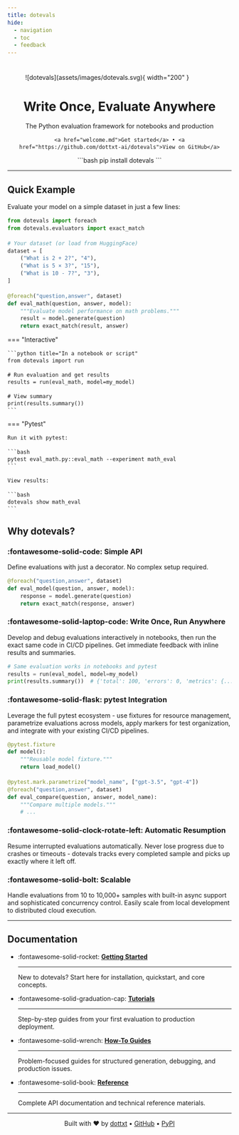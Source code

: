 ```yaml
---
title: dotevals
hide:
  - navigation
  - toc
  - feedback
---
```


#

<div class="index-container" markdown style="max-width: 800px; margin: 0 auto;">

<figure markdown>
  ![dotevals](assets/images/dotevals.svg){ width="200" }
</figure>

<center>
    <h1 class="title">Write Once, Evaluate Anywhere</h1>
    <p class="subtitle">The Python evaluation framework for notebooks and production</p>

    <a href="welcome.md">Get started</a> • <a href="https://github.com/dottxt-ai/dotevals">View on GitHub</a>

<div class="index-pre-code">
```bash
pip install dotevals
```
</div>
</center>

---

## Quick Example

Evaluate your model on a simple dataset in just a few lines:

```python title="eval_math.py"
from dotevals import foreach
from dotevals.evaluators import exact_match

# Your dataset (or load from HuggingFace)
dataset = [
    ("What is 2 + 2?", "4"),
    ("What is 5 × 3?", "15"),
    ("What is 10 - 7?", "3"),
]

@foreach("question,answer", dataset)
def eval_math(question, answer, model):
    """Evaluate model performance on math problems."""
    result = model.generate(question)
    return exact_match(result, answer)
```

=== "Interactive"

    ```python title="In a notebook or script"
    from dotevals import run

    # Run evaluation and get results
    results = run(eval_math, model=my_model)

    # View summary
    print(results.summary())
    ```

=== "Pytest"

    Run it with pytest:

    ```bash
    pytest eval_math.py::eval_math --experiment math_eval
    ```

    View results:

    ```bash
    dotevals show math_eval
    ```

## Why dotevals?

### :fontawesome-solid-code: Simple API

Define evaluations with just a decorator. No complex setup required.

```python
@foreach("question,answer", dataset)
def eval_model(question, answer, model):
    response = model.generate(question)
    return exact_match(response, answer)
```

### :fontawesome-solid-laptop-code: Write Once, Run Anywhere

Develop and debug evaluations interactively in notebooks, then run the exact same code in CI/CD pipelines. Get immediate feedback with inline results and summaries.

```python
# Same evaluation works in notebooks and pytest
results = run(eval_model, model=my_model)
print(results.summary())  # {'total': 100, 'errors': 0, 'metrics': {...}}
```

### :fontawesome-solid-flask: pytest Integration

Leverage the full pytest ecosystem - use fixtures for resource management, parametrize evaluations across models, apply markers for test organization, and integrate with your existing CI/CD pipelines.

```python
@pytest.fixture
def model():
    """Reusable model fixture."""
    return load_model()

@pytest.mark.parametrize("model_name", ["gpt-3.5", "gpt-4"])
@foreach("question,answer", dataset)
def eval_compare(question, answer, model_name):
    """Compare multiple models."""
    # ...
```

### :fontawesome-solid-clock-rotate-left: Automatic Resumption

Resume interrupted evaluations automatically. Never lose progress due to crashes or timeouts - dotevals tracks every completed sample and picks up exactly where it left off.

### :fontawesome-solid-bolt: Scalable

Handle evaluations from 10 to 10,000+ samples with built-in async support and sophisticated concurrency control. Easily scale from local development to distributed cloud execution.

---

## Documentation

<div class="grid cards" markdown>

-   :fontawesome-solid-rocket: **[Getting Started](welcome.md)**

    ---

    New to dotevals? Start here for installation, quickstart, and core concepts.

-   :fontawesome-solid-graduation-cap: **[Tutorials](tutorials/01-your-first-evaluation.md)**

    ---

    Step-by-step guides from your first evaluation to production deployment.

-   :fontawesome-solid-wrench: **[How-To Guides](how-to/index.md)**

    ---

    Problem-focused guides for structured generation, debugging, and production issues.

-   :fontawesome-solid-book: **[Reference](reference/index.md)**

    ---

    Complete API documentation and technical reference materials.

</div>

---

<div class="footer-info">
<center>
Built with ❤️ by <a href="https://dottxt.co">dottxt</a> • <a href="https://github.com/dottxt-ai/dotevals">GitHub</a> • <a href="https://pypi.org/project/dotevals/">PyPI</a>
</center>
</div>

</div>
